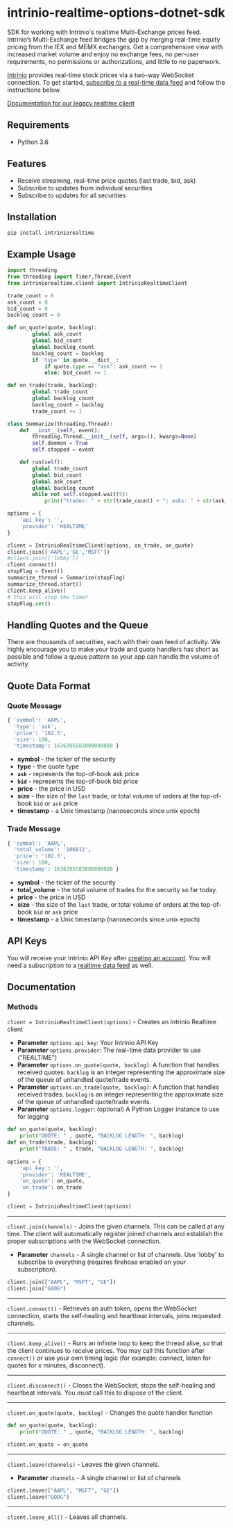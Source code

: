 # intrinio-realtime-options-dotnet-sdk
SDK for working with Intrinio's realtime Multi-Exchange prices feed.  Intrinio’s Multi-Exchange feed bridges the gap by merging real-time equity pricing from the IEX and MEMX exchanges. Get a comprehensive view with increased market volume and enjoy no exchange fees, no per-user requirements, no permissions or authorizations, and little to no paperwork.

[Intrinio](https://intrinio.com/) provides real-time stock prices via a two-way WebSocket connection. To get started, [subscribe to a real-time data feed](https://intrinio.com/real-time-multi-exchange) and follow the instructions below.

[Documentation for our legacy realtime client](https://github.com/intrinio/intrinio-realtime-python-sdk/releases/tag/2.2.0)

## Requirements

- Python 3.6

## Features

* Receive streaming, real-time price quotes (last trade, bid, ask)
* Subscribe to updates from individual securities
* Subscribe to updates for all securities

## Installation
```
pip install intriniorealtime
```

## Example Usage
```python
import threading
from threading import Timer,Thread,Event
from intriniorealtime.client import IntrinioRealtimeClient

trade_count = 0
ask_count = 0
bid_count = 0
backlog_count = 0

def on_quote(quote, backlog):
        global ask_count
        global bid_count
        global backlog_count
        backlog_count = backlog
        if 'type' in quote.__dict__:
            if quote.type == "ask": ask_count += 1
            else: bid_count += 1

def on_trade(trade, backlog): 
        global trade_count
        global backlog_count
        backlog_count = backlog
        trade_count += 1

class Summarize(threading.Thread):
    def __init__(self, event):
        threading.Thread.__init__(self, args=(), kwargs=None)
        self.daemon = True
        self.stopped = event

    def run(self):
        global trade_count
        global bid_count
        global ask_count
        global backlog_count
        while not self.stopped.wait(5):
            print("trades: " + str(trade_count) + "; asks: " + str(ask_count) + "; bids: " + str(bid_count) + "; backlog: " + str(backlog_count))

options = {
    'api_key': '',
    'provider': 'REALTIME'
}

client = IntrinioRealtimeClient(options, on_trade, on_quote)
client.join(['AAPL','GE','MSFT'])
#client.join(['lobby'])
client.connect()
stopFlag = Event()
summarize_thread = Summarize(stopFlag)
summarize_thread.start()
client.keep_alive()
# this will stop the timer
stopFlag.set()
```

## Handling Quotes and the Queue

There are thousands of securities, each with their own feed of activity.  We highly encourage you to make your trade and quote handlers has short as possible and follow a queue pattern so your app can handle the volume of activity.

## Quote Data Format

### Quote Message

```python
{ 'symbol': 'AAPL',
  'type': 'ask',
  'price': '102.3',
  'size': 100,
  'timestamp': 1636395583000000000 }
```

*   **symbol** - the ticker of the security
*   **type** - the quote type
  *    **`ask`** - represents the top-of-book ask price
  *    **`bid`** - represents the top-of-book bid price
*   **price** - the price in USD
*   **size** - the size of the `last` trade, or total volume of orders at the top-of-book `bid` or `ask` price
*   **timestamp** - a Unix timestamp (nanoseconds since unix epoch)


### Trade Message

```python
{ 'symbol': 'AAPL',
  'total_volume': '106812',
  'price': '102.3',
  'size': 100,
  'timestamp': 1636395583000000000 }
```

*   **symbol** - the ticker of the security
*   **total_volume** - the total volume of trades for the security so far today.
*   **price** - the price in USD
*   **size** - the size of the `last` trade, or total volume of orders at the top-of-book `bid` or `ask` price
*   **timestamp** - a Unix timestamp (nanoseconds since unix epoch)


## API Keys
You will receive your Intrinio API Key after [creating an account](https://intrinio.com/signup). You will need a subscription to a [realtime data feed](https://intrinio.com/real-time-multi-exchange) as well.

## Documentation

### Methods

`client = IntrinioRealtimeClient(options)` - Creates an Intrinio Realtime client
* **Parameter** `options.api_key`: Your Intrinio API Key
* **Parameter** `options.provider`: The real-time data provider to use ("REALTIME")
* **Parameter** `options.on_quote(quote, backlog)`: A function that handles received quotes. `backlog` is an integer representing the approximate size of the queue of unhandled quote/trade events.
* **Parameter** `options.on_trade(quote, backlog)`: A function that handles received trades. `backlog` is an integer representing the approximate size of the queue of unhandled quote/trade events.
* **Parameter** `options.logger`: (optional) A Python Logger instance to use for logging

```python
def on_quote(quote, backlog):
    print("QUOTE: " , quote, "BACKLOG LENGTH: ", backlog)
def on_trade(trade, backlog):
    print("TRADE: " , trade, "BACKLOG LENGTH: ", backlog)
    
options = {
    'api_key': '',
    'provider': 'REALTIME',
    'on_quote': on_quote,
    'on_trade': on_trade
}

client = IntrinioRealtimeClient(options)
```

---------

`client.join(channels)` - Joins the given channels. This can be called at any time. The client will automatically register joined channels and establish the proper subscriptions with the WebSocket connection.
* **Parameter** `channels` - A single channel or list of channels. Use 'lobby' to subscribe to everything (requires firehose enabled on your subscription).
```python
client.join(["AAPL", "MSFT", "GE"])
client.join("GOOG")
```
---------

`client.connect()` - Retrieves an auth token, opens the WebSocket connection, starts the self-healing and heartbeat intervals, joins requested channels.

---------

`client.keep_alive()` - Runs an infinite loop to keep the thread alive, so that the client continues to receive prices. You may call this function after `connect()` or use your own timing logic (for example: connect, listen for quotes for x minutes, disconnect).

---------

`client.disconnect()` - Closes the WebSocket, stops the self-healing and heartbeat intervals. You _must_ call this to dispose of the client.

---------

`client.on_quote(quote, backlog)` - Changes the quote handler function
```python
def on_quote(quote, backlog):
    print("QUOTE: " , quote, "BACKLOG LENGTH: ", backlog)
    
client.on_quote = on_quote
```

---------

`client.leave(channels)` - Leaves the given channels.
* **Parameter** `channels` - A single channel or list of channels
```python
client.leave(["AAPL", "MSFT", "GE"])
client.leave("GOOG")
```

---------

`client.leave_all()` - Leaves all channels.
